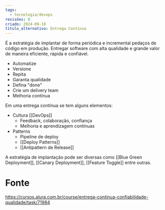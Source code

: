 ```yaml
---
tags:
  - tecnologia/devops
revisões: 0
criado: 2024-09-10
título_alternativo: Entrega Contínua
---
```

É a estratégia de implantar de forma periódica e incremental pedaços de código em produção. Entregar software com alta qualidade e grande valor de maneira eficiente, rápida e confiável.

- Automatize
- Versione
- Repita
- Garanta qualidade
- Defina "done"
- Crie um delivery team
- Melhoria contínua

Em uma entrega contínua se tem alguns elementos:
- Cultura [[DevOps]]
	- Feedback, colaboração, confiança
	- Melhoria e aprendizagem contínuas
- Patterns
	- Pipeline de deploy
	- [[Deploy Patterns]]
	- [[Antipattern de Release]]

A estratégia de implantação pode ser diversas como [[Blue Green Deployment]], [[Canary Deployment]], [[Feature Toggle]] entre outras. 


# Fonte
https://cursos.alura.com.br/course/entrega-continua-confiabilidade-qualidade/task/71984